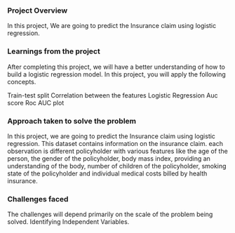### Project Overview

 In this project, We are going to predict the Insurance claim using logistic regression.


### Learnings from the project

 After completing this project, we will have a better understanding of how to build a logistic regression model. In this project, you will apply the following concepts.

Train-test split
Correlation between the features
Logistic Regression
Auc score
Roc AUC plot


### Approach taken to solve the problem

 In this project, we are going to predict the Insurance claim using logistic regression. This dataset contains information on the insurance claim. each observation is different policyholder with various features like the age of the person, the gender of the policyholder, body mass index, providing an understanding of the body, number of children of the policyholder, smoking state of the policyholder and individual medical costs billed by health insurance.


### Challenges faced

 The challenges will depend primarily on the scale of the problem being solved.
Identifying Independent Variables.


